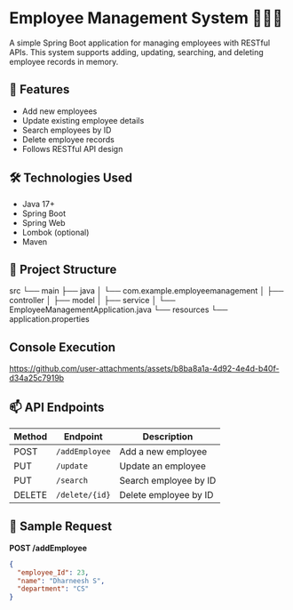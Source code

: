 # Employee Management System 🧑‍💼🌐

A simple Spring Boot application for managing employees with RESTful APIs. This system supports adding, updating, searching, and deleting employee records in memory.

## 🚀 Features

- Add new employees
- Update existing employee details
- Search employees by ID
- Delete employee records
- Follows RESTful API design

## 🛠️ Technologies Used

- Java 17+
- Spring Boot
- Spring Web
- Lombok (optional)
- Maven

## 📁 Project Structure

src
└── main
├── java
│ └── com.example.employeemanagement
│ ├── controller
│ ├── model
│ ├── service
│ └── EmployeeManagementApplication.java
└── resources
└── application.properties

## Console Execution



https://github.com/user-attachments/assets/b8ba8a1a-4d92-4e4d-b40f-d34a25c7919b





## 📫 API Endpoints

| Method | Endpoint              | Description              |
|--------|-----------------------|--------------------------|
| POST   | `/addEmployee`        | Add a new employee       |
| PUT    | `/update`             | Update an employee       |
| PUT    | `/search`             | Search employee by ID    |
| DELETE | `/delete/{id}`        | Delete employee by ID    |

## 🧪 Sample Request

**POST /addEmployee**
```json
{
  "employee_Id": 23,
  "name": "Dharneesh S",
  "department": "CS"
}


